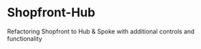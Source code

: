 # Shopfront-Hub
Refactoring Shopfront to Hub &amp; Spoke with additional controls and functionality
